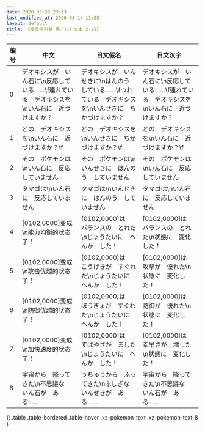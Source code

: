 ```yaml
---
date: 2020-03-26 23:13
last_modified_at: 2020-04-14 11:55
layout: default
title: 《精灵宝可梦 黑／白》文本 2-257
---
```

| 编号 | 中文 | 日文假名 | 日文汉字 |
| ---- | ---- | ---- | --- |
| 0 | デオキシスが　いん石に\n反応している……\f連れている　デオキシスを\nいん石に　近づけますか？ | デオキシスが　いんせきに\nはんのう　している……\fつれている　デオキシスを\nいんせきに　ちかづけますか？ | デオキシスが　いん石に\n反応している……\f連れている　デオキシスを\nいん石に　近づけますか？ |
| 1 | どの　デオキシスを\nいん石に　近づけますか？\f | どの　デオキシスを\nいんせきに　ちかづけますか？\f | どの　デオキシスを\nいん石に　近づけますか？\f |
| 2 | その　ポケモンは\nいん石に　反応していません | その　ポケモンは\nいんせきに　はんのう　していません | その　ポケモンは\nいん石に　反応していません |
| 3 | タマゴは\nいん石に　反応していません | タマゴは\nいんせきに　はんのう　していません | タマゴは\nいん石に　反応していません |
| 4 | [0102,0000]变成\n能力均衡的状态了！ | [0102,0000]は　バランスの　とれた\nじょうたいに　へんか　した！ | [0102,0000]は　バランスの　とれた\n状態に　変化した！ |
| 5 | [0102,0000]变成\n攻击优越的状态了！ | [0102,0000]は　こうげきが　すぐれた\nじょうたいに　へんか　した！ | [0102,0000]は　攻撃が　優れた\n状態に　変化した！ |
| 6 | [0102,0000]变成\n防御优越的状态了！ | [0102,0000]は　ぼうぎょが　すぐれた\nじょうたいに　へんか　した！ | [0102,0000]は　防御が　優れた\n状態に　変化した！ |
| 7 | [0102,0000]变成\n加快速度的状态了！ | [0102,0000]は　すばやさが　ました\nじょうたいに　へんか　した！ | [0102,0000]は　素早さが　増した\n状態に　変化した！ |
| 8 | 宇宙から　降ってきた\n不思議な　いん石が　ある…… | うちゅうから　ふってきた\nふしぎな　いんせきが　ある…… | 宇宙から　降ってきた\n不思議な　いん石が　ある…… |
{: .table .table-bordered .table-hover .xz-pokemon-text .xz-pokemon-text-8 }